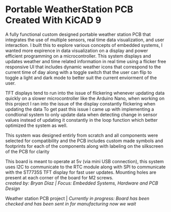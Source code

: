 # Portable WeatherStation PCB Created With KiCAD 9
A fully functional custom designed portable weather station PCB that integrates the use of multiple sensors, real time data visualization, and user interaction.
I built this to explore various concepts of embedded systems, I wanted more expirence in data visualization on a display and power efficient programming on a microcontroller.
This system displays and updates weather and time related information in real time using a flicker free responsive UI that includes dynamic weather icons that correspond to the current time of day along with a toggle switch that the user can flip to toggle a light and dark mode to better suit the current enviorment of the user.
<br>
 
TFT displays tend to run into the issue of flickering whenever updating data quickly on a slower microcontroller like the Arduino Nano, when working on this project I ran into the issue of the display constantly flickering when updating the data To get past this issue I came up with implementing a condtional system to only update data when detecting change in sensor values instead of updating it constantly in the loop function which better optimized the system as well.
 
This system was designed entirly from scratch and all components were selected for compatibility and the PCB includes custom made symbols and footprints for each of the components  along with labeling on the silkscreen of the PCB for clarity
 
This board is meant to operate at 5v (via mini USB connection), this system uses I2C to communicate to the RTC module along with SPI to communicate with the ST7735S TFT display for fast user updates. Mounting holes are present at each corner of the board for M2 screws. <br>
*created by: Bryan Diaz | Focus: Embedded Systems, Hardware and PCB Design*


Weather station PCB project | *Currently in progress: Board has been checked and has been sent in for manufacturing now we wait*

